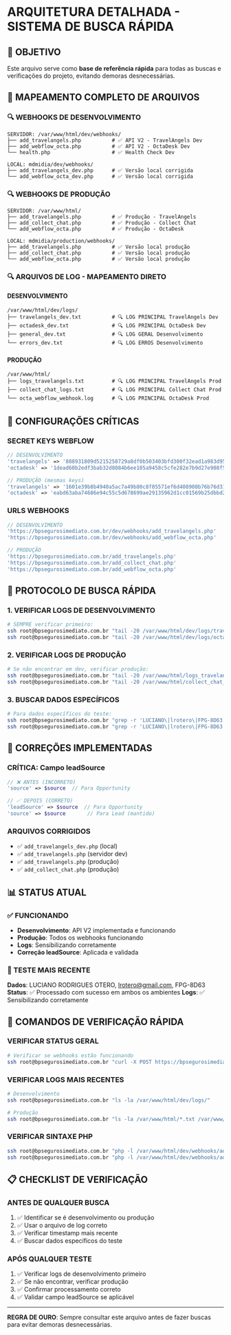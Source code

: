 # ARQUITETURA DETALHADA - SISTEMA DE BUSCA RÁPIDA

## 🎯 **OBJETIVO**
Este arquivo serve como **base de referência rápida** para todas as buscas e verificações do projeto, evitando demoras desnecessárias.

## 📁 **MAPEAMENTO COMPLETO DE ARQUIVOS**

### **🔍 WEBHOOKS DE DESENVOLVIMENTO**
```
SERVIDOR: /var/www/html/dev/webhooks/
├── add_travelangels.php          # ✅ API V2 - TravelAngels Dev
├── add_webflow_octa.php          # ✅ API V2 - OctaDesk Dev
└── health.php                    # ✅ Health Check Dev

LOCAL: mdmidia/dev/webhooks/
├── add_travelangels_dev.php      # ✅ Versão local corrigida
└── add_webflow_octa_dev.php      # ✅ Versão local corrigida
```

### **🔍 WEBHOOKS DE PRODUÇÃO**
```
SERVIDOR: /var/www/html/
├── add_travelangels.php          # ✅ Produção - TravelAngels
├── add_collect_chat.php          # ✅ Produção - Collect Chat
└── add_webflow_octa.php          # ✅ Produção - OctaDesk

LOCAL: mdmidia/production/webhooks/
├── add_travelangels.php          # ✅ Versão local produção
├── add_collect_chat.php          # ✅ Versão local produção
└── add_webflow_octa.php          # ✅ Versão local produção
```

### **🔍 ARQUIVOS DE LOG - MAPEAMENTO DIRETO**

#### **DESENVOLVIMENTO**
```
/var/www/html/dev/logs/
├── travelangels_dev.txt          # 🔍 LOG PRINCIPAL TravelAngels Dev
├── octadesk_dev.txt              # 🔍 LOG PRINCIPAL OctaDesk Dev
├── general_dev.txt               # 🔍 LOG GERAL Desenvolvimento
└── errors_dev.txt                # 🔍 LOG ERROS Desenvolvimento
```

#### **PRODUÇÃO**
```
/var/www/html/
├── logs_travelangels.txt         # 🔍 LOG PRINCIPAL TravelAngels Prod
├── collect_chat_logs.txt         # 🔍 LOG PRINCIPAL Collect Chat Prod
└── octa_webflow_webhook.log      # 🔍 LOG PRINCIPAL OctaDesk Prod
```

## 🔑 **CONFIGURAÇÕES CRÍTICAS**

### **SECRET KEYS WEBFLOW**
```php
// DESENVOLVIMENTO
'travelangels' => '888931809d5215258729a8df0b503403bfd300f32ead1a983d95a6119b166142'
'octadesk' => '1dead60b2edf3bab32d8084b6ee105a9458c5cfe282e7b9d27e908f5a6c40291'

// PRODUÇÃO (mesmas keys)
'travelangels' => '1601e39b8b4940a5ac7a49b80c8f05571ef6d408908b76b76d314dcdbe061a45'
'octadesk' => 'eabd63aba74686e94c55c5d678699ae29135962d1cc01569b25dbbd2274314a3'
```

### **URLS WEBHOOKS**
```php
// DESENVOLVIMENTO
'https://bpsegurosimediato.com.br/dev/webhooks/add_travelangels.php'
'https://bpsegurosimediato.com.br/dev/webhooks/add_webflow_octa.php'

// PRODUÇÃO
'https://bpsegurosimediato.com.br/add_travelangels.php'
'https://bpsegurosimediato.com.br/add_collect_chat.php'
'https://bpsegurosimediato.com.br/add_webflow_octa.php'
```

## 🎯 **PROTOCOLO DE BUSCA RÁPIDA**

### **1. VERIFICAR LOGS DE DESENVOLVIMENTO**
```bash
# SEMPRE verificar primeiro:
ssh root@bpsegurosimediato.com.br "tail -20 /var/www/html/dev/logs/travelangels_dev.txt"
ssh root@bpsegurosimediato.com.br "tail -20 /var/www/html/dev/logs/octadesk_dev.txt"
```

### **2. VERIFICAR LOGS DE PRODUÇÃO**
```bash
# Se não encontrar em dev, verificar produção:
ssh root@bpsegurosimediato.com.br "tail -20 /var/www/html/logs_travelangels.txt"
ssh root@bpsegurosimediato.com.br "tail -20 /var/www/html/collect_chat_logs.txt"
```

### **3. BUSCAR DADOS ESPECÍFICOS**
```bash
# Para dados específicos do teste:
ssh root@bpsegurosimediato.com.br "grep -r 'LUCIANO\|lrotero\|FPG-8D63' /var/www/html/dev/logs/"
ssh root@bpsegurosimediato.com.br "grep -r 'LUCIANO\|lrotero\|FPG-8D63' /var/www/html/"
```

## 🔧 **CORREÇÕES IMPLEMENTADAS**

### **CRÍTICA: Campo leadSource**
```php
// ❌ ANTES (INCORRETO)
'source' => $source  // Para Opportunity

// ✅ DEPOIS (CORRETO)
'leadSource' => $source  // Para Opportunity
'source' => $source       // Para Lead (mantido)
```

### **ARQUIVOS CORRIGIDOS**
- ✅ `add_travelangels_dev.php` (local)
- ✅ `add_travelangels.php` (servidor dev)
- ✅ `add_travelangels.php` (produção)
- ✅ `add_collect_chat.php` (produção)

## 📊 **STATUS ATUAL**

### **✅ FUNCIONANDO**
- **Desenvolvimento**: API V2 implementada e funcionando
- **Produção**: Todos os webhooks funcionando
- **Logs**: Sensibilizando corretamente
- **Correção leadSource**: Aplicada e validada

### **🎯 TESTE MAIS RECENTE**
**Dados**: LUCIANO RODRIGUES OTERO, lrotero@gmail.com, FPG-8D63
**Status**: ✅ Processado com sucesso em ambos os ambientes
**Logs**: ✅ Sensibilizando corretamente

## 🚀 **COMANDOS DE VERIFICAÇÃO RÁPIDA**

### **VERIFICAR STATUS GERAL**
```bash
# Verificar se webhooks estão funcionando
ssh root@bpsegurosimediato.com.br "curl -X POST https://bpsegurosimediato.com.br/dev/webhooks/add_travelangels.php -H 'Content-Type: application/json' -d '{}'"
```

### **VERIFICAR LOGS MAIS RECENTES**
```bash
# Desenvolvimento
ssh root@bpsegurosimediato.com.br "ls -la /var/www/html/dev/logs/"

# Produção  
ssh root@bpsegurosimediato.com.br "ls -la /var/www/html/*.txt /var/www/html/*.log"
```

### **VERIFICAR SINTAXE PHP**
```bash
ssh root@bpsegurosimediato.com.br "php -l /var/www/html/dev/webhooks/add_travelangels.php"
ssh root@bpsegurosimediato.com.br "php -l /var/www/html/dev/webhooks/add_webflow_octa.php"
```

## 📋 **CHECKLIST DE VERIFICAÇÃO**

### **ANTES DE QUALQUER BUSCA**
1. ✅ Identificar se é desenvolvimento ou produção
2. ✅ Usar o arquivo de log correto
3. ✅ Verificar timestamp mais recente
4. ✅ Buscar dados específicos do teste

### **APÓS QUALQUER TESTE**
1. ✅ Verificar logs de desenvolvimento primeiro
2. ✅ Se não encontrar, verificar produção
3. ✅ Confirmar processamento correto
4. ✅ Validar campo leadSource se aplicável

---
**REGRA DE OURO**: Sempre consultar este arquivo antes de fazer buscas para evitar demoras desnecessárias.


